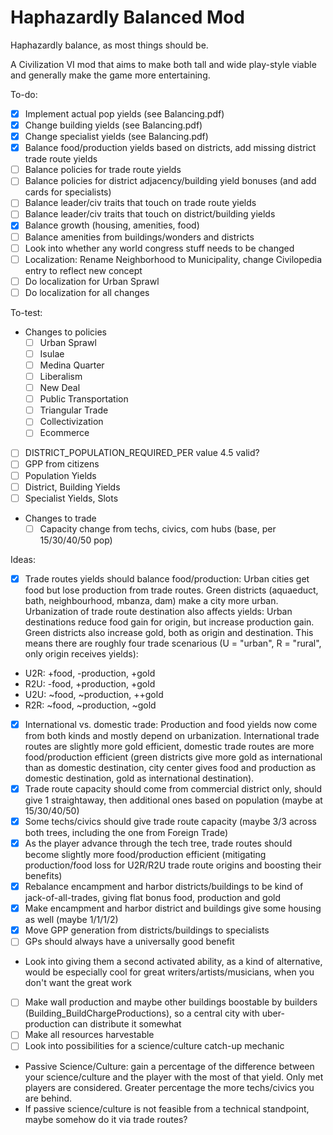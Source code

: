 # Haphazardly Balanced Mod

Haphazardly balance, as most things should be.

A Civilization VI mod that aims to make both tall and wide play-style viable and generally make the game more entertaining.

To-do:
- [x] Implement actual pop yields (see Balancing.pdf)
- [x] Change building yields (see Balancing.pdf)
- [x] Change specialist yields (see Balancing.pdf)
- [x] Balance food/production yields based on districts, add missing district trade route yields
- [ ] Balance policies for trade route yields
- [ ] Balance policies for district adjacency/building yield bonuses (and add cards for specialists)
- [ ] Balance leader/civ traits that touch on trade route yields
- [ ] Balance leader/civ traits that touch on district/building yields
- [x] Balance growth (housing, amenities, food)
- [ ] Balance amenities from buildings/wonders and districts
- [ ] Look into whether any world congress stuff needs to be changed
- [ ] Localization: Rename Neighborhood to Municipality, change Civilopedia entry to reflect new concept
- [ ] Do localization for Urban Sprawl
- [ ] Do localization for all changes

To-test:
- Changes to policies
  - [ ] Urban Sprawl
  - [ ] Isulae
  - [ ] Medina Quarter
  - [ ] Liberalism
  - [ ] New Deal
  - [ ] Public Transportation
  - [ ] Triangular Trade
  - [ ] Collectivization
  - [ ] Ecommerce
- [ ] DISTRICT_POPULATION_REQUIRED_PER value 4.5 valid?
- [ ] GPP from citizens
- [ ] Population Yields
- [ ] District, Building Yields
- [ ] Specialist Yields, Slots
- Changes to trade
  - [ ] Capacity change from techs, civics, com hubs (base, per 15/30/40/50 pop)

Ideas:
- [x] Trade routes yields should balance food/production: Urban cities get food but lose production from trade routes. Green districts (aquaeduct, bath, neighbourhood, mbanza, dam) make a city more urban. Urbanization of trade route destination also affects yields: Urban destinations reduce food gain for origin, but increase production gain. Green districts also increase gold, both as origin and destination. This means there are roughly four trade scenarious (U = "urban", R = "rural", only origin receives yields):
 - U2R: +food, -production,  +gold
 - R2U: -food, +production,  +gold
 - U2U: ~food, ~production, ++gold
 - R2R: ~food, ~production,  ~gold
- [x] International vs. domestic trade: Production and food yields now come from both kinds and mostly depend on urbanization. International trade routes are slightly more gold efficient, domestic trade routes are more food/production efficient (green districts give more gold as international than as domestic destination, city center gives food and production as domestic destination, gold as international destination).
- [x] Trade route capacity should come from commercial district only, should give 1 straightaway, then additional ones based on population (maybe at 15/30/40/50)
- [x] Some techs/civics should give trade route capacity (maybe 3/3 across both trees, including the one from Foreign Trade)
- [x] As the player advance through the tech tree, trade routes should become slightly more food/production efficient (mitigating production/food loss for U2R/R2U trade route origins and boosting their benefits)
- [x] Rebalance encampment and harbor districts/buildings to be kind of jack-of-all-trades, giving flat bonus food, production and gold
- [x] Make encampment and harbor district and buildings give some housing as well (maybe 1/1/1/2)
- [x] Move GPP generation from districts/buildings to specialists
- [ ] GPs should always have a universally good benefit
 - Look into giving them a second activated ability, as a kind of alternative, would be especially cool for great writers/artists/musicians, when you don't want the great work
- [ ] Make wall production and maybe other buildings boostable by builders (Building_BuildChargeProductions), so a central city with uber-production can distribute it somewhat
- [ ] Make all resources harvestable
- [ ] Look into possibilities for a science/culture catch-up mechanic
 - Passive Science/Culture: gain a percentage of the difference between your science/culture and the player with the most of that yield. Only met players are considered. Greater percentage the more techs/civics you are behind.
 - If passive science/culture is not feasible from a technical standpoint, maybe somehow do it via trade routes?